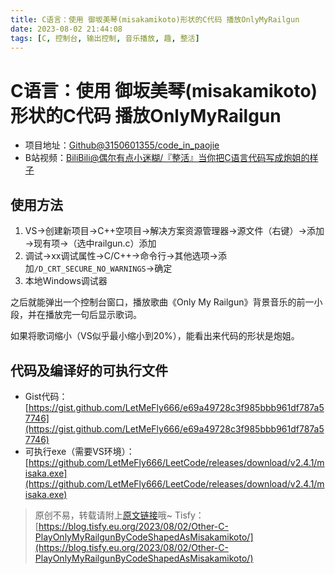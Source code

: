 ```yaml
---
title: C语言：使用 御坂美琴(misakamikoto)形状的C代码 播放OnlyMyRailgun
date: 2023-08-02 21:44:08
tags: [C, 控制台, 输出控制, 音乐播放, 趣, 整活]
---
```


# C语言：使用 御坂美琴(misakamikoto)形状的C代码 播放OnlyMyRailgun

+ 项目地址：[Github@3150601355/code_in_paojie](https://github.com/3150601355/code_in_paojie)
+ B站视频：[BiliBili@偶尔有点小迷糊/『整活』当你把C语言代码写成炮姐的样子](https://www.bilibili.com/video/BV1N54y1o7m9/)

## 使用方法

1. VS→创建新项目→C++空项目→解决方案资源管理器→源文件（右键）→添加→现有项→（选中railgun.c）添加
2. 调试→xx调试属性→C/C++→命令行→其他选项→添加```/D_CRT_SECURE_NO_WARNINGS```→确定
3. 本地Windows调试器

之后就能弹出一个控制台窗口，播放歌曲《Only My Railgun》背景音乐的前一小段，并在播放完一句后显示歌词。

如果将歌词缩小（VS似乎最小缩小到20%），能看出来代码的形状是炮姐。

## 代码及编译好的可执行文件

+ Gist代码：[https://gist.github.com/LetMeFly666/e69a49728c3f985bbb961df787a57746](https://gist.github.com/LetMeFly666/e69a49728c3f985bbb961df787a57746)
+ 可执行exe（需要VS环境）：[https://github.com/LetMeFly666/LeetCode/releases/download/v2.4.1/misaka.exe](https://github.com/LetMeFly666/LeetCode/releases/download/v2.4.1/misaka.exe)

> 原创不易，转载请附上[原文链接](https://blog.tisfy.eu.org/2023/08/02/Other-C-PlayOnlyMyRailgunByCodeShapedAsMisakamikoto/)哦~
> Tisfy：[https://blog.tisfy.eu.org/2023/08/02/Other-C-PlayOnlyMyRailgunByCodeShapedAsMisakamikoto/](https://blog.tisfy.eu.org/2023/08/02/Other-C-PlayOnlyMyRailgunByCodeShapedAsMisakamikoto/)
